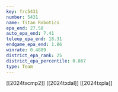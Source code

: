 ```yaml
---
key: frc5431
number: 5431
name: Titan Robotics
epa_end: 27.58
auto_epa_end: 7.41
teleop_epa_end: 18.31
endgame_epa_end: 1.86
winrate: 0.4889
district_epa_rank: 25
district_epa_percentile: 0.867
type: Team
---
```

[[2024txcmp2]]
[[2024txdal]]
[[2024txpla]]

